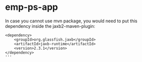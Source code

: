# emp-ps-app

In case you cannot use mvn package, you would need to put this dependency inside the jaxb2-maven-plugin:

```
<dependency>
	<groupId>org.glassfish.jaxb</groupId>
	<artifactId>jaxb-runtime</artifactId>
    <version>2.3.1</version>
</dependency>
'''